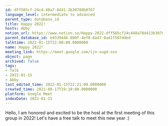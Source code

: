 ```yaml
---
id: dff585cf-24c4-48a7-8d41-3b30708b0767
language_level: intermediate to advanced
parent_type: database_id
title: Happy 2022!
hosts: Abby
notion_url: https://www.notion.so/Happy-2022-dff585cf24c448a78d413b30708b0767
parent_database_id: e9339446-880f-4ef0-8ad7-8ad1f507dded
talktime: 2022-01-15T22:00:00.0000000
name: Happy 2022!
meeting_link: https://meet.google.com/ijn-vugd-osn
object: page
archived: false
tags:
- Talk
- 2022-01-15
- Abby
last_edited_time: 2022-01-15T22:21:00.0000000
created_time: 2021-08-17T19:10:00.0000000
platform: Google Meet
indexDate: 2022-01-15
---
```


Hello, I am honored and excited to be the host at the first meeting of this group in 2022! Let's have a free talk to meet this new year :)





